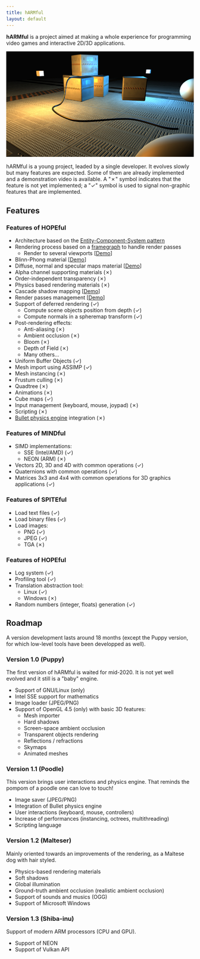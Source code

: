 ```yaml
---
title: hARMful
layout: default
---
```


**hARMful** is a project aimed at making a whole experience for programming video games and interactive 2D/3D applications.

![hARMful screenshot](./assets/images/hARMful.jpg)

hARMful is a young project, leaded by a single developer. It evolves slowly but many features are expected.
Some of them are already implemented and a demonstration video is available. A "✗" symbol indicates that the feature is not yet implemented; a "✓" symbol is used to signal non-graphic features that are implemented.

## Features
### Features of HOPEful
- Architecture based on the [Entity-Component-System pattern](https://en.wikipedia.org/wiki/Entity_component_system)
- Rendering process based on a [framegraph](https://www.ea.com/frostbite/news/framegraph-extensible-rendering-architecture-in-frostbite) to handle render passes
    - Render to several viewports [[Demo](https://www.youtube.com/watch?v=ElPDwyt3TtE)]
- Blinn-Phong material [[Demo](https://www.youtube.com/watch?v=WdcBg3hA-xQ)]
- Diffuse, normal and specular maps material [[Demo](https://www.youtube.com/watch?v=KRRrB-G3OOY)]
- Alpha channel supporting materials (✗)
- Order-independent transparency (✗)
- Physics based rendering materials (✗)
- Cascade shadow mapping [[Demo](https://www.youtube.com/watch?v=8Q3Ci3c_1Pg)]
- Render passes management [[Demo](https://www.youtube.com/watch?v=_oQXAGGpcu8)]
- Support of deferred rendering (✓)
    - Compute scene objects position from depth (✓)
    - Compute normals in a spheremap transform (✓)
- Post-rendering effects:
    - Anti-aliasing (✗)
    - Ambient occlusion (✗)
    - Bloom (✗)
    - Depth of Field (✗)
    - Many others...
- Uniform Buffer Objects (✓)
- Mesh import using ASSIMP (✓)
- Mesh instancing (✗)
- Frustum culling (✗)
- Quadtree (✗)
- Animations (✗)
- Cube maps (✓)
- Input management (keyboard, mouse, joypad) (✗)
- Scripting (✗)
- [Bullet physics engine](https://github.com/bulletphysics/bullet3) integration (✗)

### Features of MINDful
- SIMD implementations:
    - SSE (Intel/AMD) (✓)
    - NEON (ARM) (✗)
- Vectors 2D, 3D and 4D with common operations (✓)
- Quaternions with common operations (✓)
- Matrices 3x3 and 4x4 with common operations for 3D graphics applications (✓)

### Features of SPITEful
- Load text files (✓)
- Load binary files (✓)
- Load images:
    - PNG (✓)
    - JPEG (✓)
    - TGA (✗)

### Features of HOPEful
- Log system (✓)
- Profiling tool (✓)
- Translation abstraction tool:
    - Linux (✓)
    - Windows (✗)
- Random numbers (integer, floats) generation (✓)

## Roadmap
A version development lasts around 18 months (except the Puppy version, for which low-level tools have been developped as well).

### Version 1.0 (Puppy)
The first version of hARMful is waited for mid-2020. It is not yet well evolved and it still is a "baby" engine.
* Support of GNU/Linux (only)
* Intel SSE support for mathematics
* Image loader (JPEG/PNG)
* Support of OpenGL 4.5 (only) with basic 3D features:
    - Mesh importer
    - Hard shadows
    - Screen-space ambient occlusion
    - Transparent objects rendering
    - Reflections / refractions
    - Skymaps
    - Animated meshes

### Version 1.1 (Poodle)
This version brings user interactions and physics engine. That reminds the pompom of a poodle one can love to touch!
* Image saver (JPEG/PNG)
* Integration of Bullet physics engine
* User interactions (keyboard, mouse, controllers)
* Increase of performances (instancing, octrees, multithreading)
* Scripting language

### Version 1.2 (Malteser)
Mainly oriented towards an improvements of the rendering, as a Maltese dog with hair styled.
* Physics-based rendering materials
* Soft shadows
* Global illumination
* Ground-truth ambient occlusion (realistic ambient occlusion)
* Support of sounds and musics (OGG)
* Support of Microsoft Windows

### Version 1.3 (Shiba-inu)
Support of modern ARM processors (CPU and GPU).
* Support of NEON
* Support of Vulkan API
